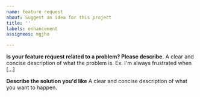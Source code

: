 ```yaml
---
name: Feature request
about: Suggest an idea for this project
title: ''
labels: enhancement
assignees: mgjho

---
```


**Is your feature request related to a problem? Please describe.**
A clear and concise description of what the problem is. Ex. I'm always frustrated when [...]

**Describe the solution you'd like**
A clear and concise description of what you want to happen.
